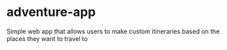 # adventure-app
Simple web app that allows users to make custom itineraries based on the places they want to travel to
